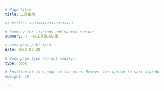 ```yaml
---
# Page title
title: 工具指南

#subtitle: 33333333333333333333

# Summary for listings and search engines
summary: 👋 一些工具使用记录

# Date page published
date: 2022-07-28

# Book page type (do not modify).
type: book

# Position of this page in the menu. Remove this option to sort alphabetically.
#weight: 10

---
```

